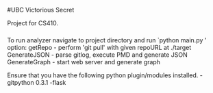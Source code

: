 #UBC Victorious Secret

Project for CS410.

### 
To run analyzer navigate to project directory and run 
`python main.py <options>'
option: getRepo <git repo address> - perform 'git pull' with given repoURL at ./target
	GenerateJSON               - parse gitlog, execute PMD and generate JSON 
	GenerateGraph              - start web server and generate graph

Ensure that you have the following python plugin/modules installed.
	-gitpython 0.3.1 
	-flask 
